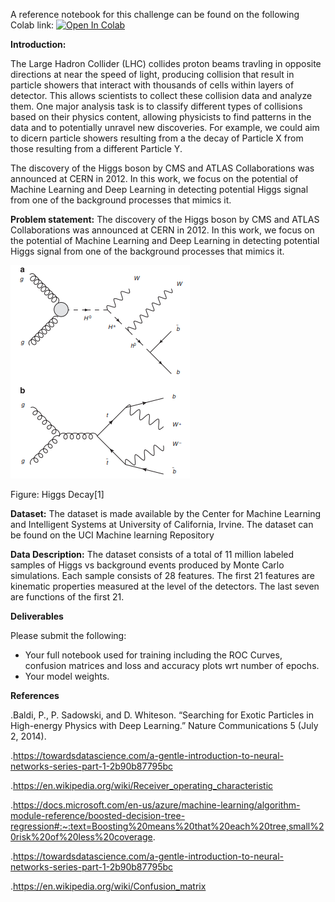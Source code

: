 A reference notebook for this challenge can be found on the following Colab link: [![Open In Colab](https://colab.research.google.com/assets/colab-badge.svg)](https://colab.research.google.com/drive/1GJOrc2s4NnFEgukcTycPkol8DgMm6cJN#scrollTo=T3MNJbXN30sy)


**Introduction:**

The Large Hadron Collider (LHC) collides proton beams travling in opposite directions at near the speed of light, producing collision that result in particle showers that interact with thousands of cells within layers of detector. This allows scientists to collect these collision data and analyze them. One major analysis task is to classify different types of collisions based on their physics content, allowing physicists to find patterns in the data and to potentially unravel new discoveries. For example, we could aim to dicern particle showers resulting from a the decay of Particle X from those resulting from a different Particle Y. 

The discovery of the Higgs boson by CMS and ATLAS Collaborations was announced at CERN in 2012. In this work, we focus on the potential of Machine Learning and Deep Learning in detecting potential Higgs signal from one of the background processes that mimics it.


**Problem statement:** The discovery of the Higgs boson by CMS and ATLAS Collaborations was announced at CERN in 2012. In this work, we focus on the potential of Machine Learning and Deep Learning in detecting potential Higgs signal from one of the background processes that mimics it.

![decay](./decay.png)

Figure: Higgs Decay[1]

**Dataset:** The dataset is made available by the Center for Machine Learning and Intelligent Systems at University of California, Irvine. The dataset can be found on the UCI Machine learning Repository

**Data Description:** The dataset consists of a total of 11 million labeled samples of Higgs vs background events produced by Monte Carlo simulations. Each sample consists of 28 features. The first 21 features are kinematic properties measured at the level of the detectors. The last seven are functions of the first 21.



**Deliverables**

Please submit the following: 


*   Your full notebook used for training including the ROC Curves, confusion matrices and loss and accuracy plots wrt number of epochs. 
*   Your model weights. 

**References**

.Baldi, P., P. Sadowski, and D. Whiteson. “Searching for Exotic Particles in High-energy Physics with Deep Learning.” Nature Communications 5 (July 2, 2014).

.https://towardsdatascience.com/a-gentle-introduction-to-neural-networks-series-part-1-2b90b87795bc

.https://en.wikipedia.org/wiki/Receiver_operating_characteristic

.https://docs.microsoft.com/en-us/azure/machine-learning/algorithm-module-reference/boosted-decision-tree-regression#:~:text=Boosting%20means%20that%20each%20tree,small%20risk%20of%20less%20coverage.

.https://towardsdatascience.com/a-gentle-introduction-to-neural-networks-series-part-1-2b90b87795bc

.https://en.wikipedia.org/wiki/Confusion_matrix
